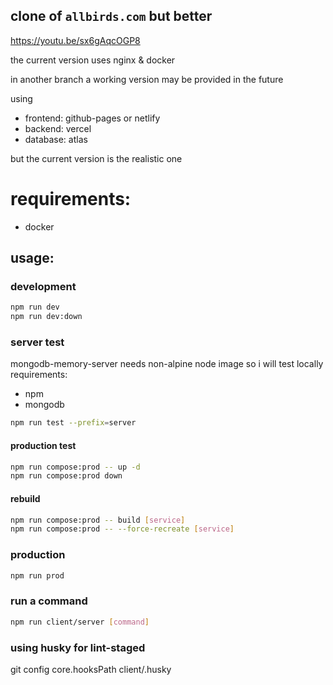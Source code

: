 ## clone of `allbirds.com` but better

https://youtu.be/sx6gAqcOGP8

the current version uses nginx & docker

in another branch a working version may be provided in the future

using
  - frontend: github-pages or netlify
  - backend: vercel
  - database: atlas

but the current version is the realistic one


# requirements:
- docker

## usage:

### development
```bash
npm run dev
npm run dev:down
```


### server test
mongodb-memory-server needs non-alpine node image so i will test locally
requirements:
  - npm
  - mongodb

```bash
npm run test --prefix=server
```


#### production test
```bash
npm run compose:prod -- up -d
npm run compose:prod down
```

#### rebuild
```bash
npm run compose:prod -- build [service]
npm run compose:prod -- --force-recreate [service]
```

### production
```bash
npm run prod
```

### run a command
```bash
npm run client/server [command]
```

### using husky for lint-staged
git config core.hooksPath client/.husky
